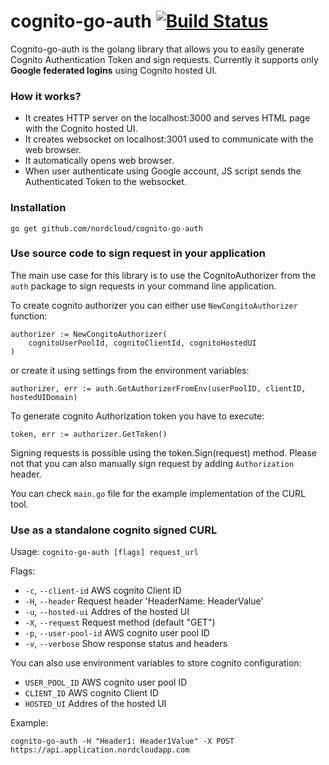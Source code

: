 # cognito-go-auth [![Build Status](https://travis-ci.org/nordcloud/cognito-go-auth.svg?branch=master)](https://travis-ci.org/nordcloud/cognito-go-auth)

Cognito-go-auth is the golang library that allows you to easily generate Cognito Authentication Token and sign requests. Currently it supports only **Google federated logins** using Cognito hosted UI.

### How it works?

- It creates HTTP server on the localhost:3000 and serves HTML page with the Cognito hosted UI.
- It creates websocket on localhost:3001 used to communicate with the web browser.
- It automatically opens web browser.
- When user authenticate using Google account, JS script sends the Authenticated Token to the websocket.

### Installation

```
go get github.com/nordcloud/cognito-go-auth
```

### Use source code to sign request in your application

The main use case for this library is to use the CognitoAuthorizer from the `auth` package to sign requests in your command line application.

To create cognito authorizer you can either use `NewCongitoAuthorizer` function:

```
authorizer := NewCongitoAuthorizer(
    cognitoUserPoolId, cognitoClientId, cognitoHostedUI
)
```

or create it using settings from the environment variables:

```
authorizer, err := auth.GetAuthorizerFromEnv(userPoolID, clientID, hostedUIDomain)
```

To generate cognito Authorization token you have to execute:

```
token, err := authorizer.GetToken()
```

Signing requests is possible using the token.Sign(request) method. Please not that you can also manually sign request by adding `Authorization` header.

You can check `main.go` file for the example implementation of the CURL tool.


### Use as a standalone cognito signed CURL

Usage: `cognito-go-auth [flags] request_url`

Flags:

- `-c`, `--client-id`           AWS cognito Client ID
- `-H`, `--header`              Request header 'HeaderName: HeaderValue'
- `-u`, `--hosted-ui`           Addres of the hosted UI
- `-X`, `--request`             Request method (default "GET")
- `-p`, `--user-pool-id`        AWS cognito user pool ID
- `-v`, `--verbose`             Show response status and headers

You can also use environment variables to store cognito configuration:

- `USER_POOL_ID` AWS cognito user pool ID
- `CLIENT_ID` AWS cognito Client ID
- `HOSTED_UI` Addres of the hosted UI

Example:

```
cognito-go-auth -H "Header1: Header1Value" -X POST https://api.application.nordcloudapp.com
```

